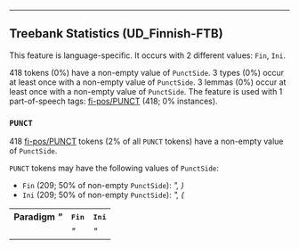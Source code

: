 

--------------------------------------------------------------------------------

## Treebank Statistics (UD_Finnish-FTB)

This feature is language-specific.
It occurs with 2 different values: `Fin`, `Ini`.

418 tokens (0%) have a non-empty value of `PunctSide`.
3 types (0%) occur at least once with a non-empty value of `PunctSide`.
3 lemmas (0%) occur at least once with a non-empty value of `PunctSide`.
The feature is used with 1 part-of-speech tags: [fi-pos/PUNCT]() (418; 0% instances).

### `PUNCT`

418 [fi-pos/PUNCT]() tokens (2% of all `PUNCT` tokens) have a non-empty value of `PunctSide`.

`PUNCT` tokens may have the following values of `PunctSide`:

* `Fin` (209; 50% of non-empty `PunctSide`): <em>", )</em>
* `Ini` (209; 50% of non-empty `PunctSide`): <em>", (</em>

<table>
  <tr><th>Paradigm <i>"</i></th><th><tt>Fin</tt></th><th><tt>Ini</tt></th></tr>
  <tr><td><tt></tt></td><td><em>"</em></td><td><em>"</em></td></tr>
</table>

